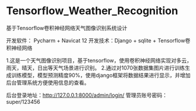# Tensorflow_Weather_Recognition
基于Tensorflow卷积神经网络天气图像识别系统设计

开发软件： Pycharm + Navicat 12
开发技术：Django + sqlite + Tensorflow卷积神经网络

  1.这是一个天气图像识别项目，基于tensorflow，使用卷积神经网络实现对多云，雨天，晴天，日出等天气场景进行识别。
  2.通过对1070张数据集图片进行训练生成训练模型，模型预测精度90%，使用django框架将数据结果进行显示，并增加后台管理系统方便使用信息的查看。

后台登录地址：http://127.0.0.1:8000/admin/login/
管理员账号密码：super/123456
